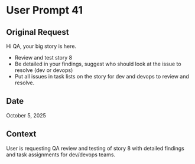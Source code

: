 # User Prompt 41

## Original Request
Hi QA, your big story is here. 
- Review and test story 8
- Be detailed in your findings, suggest who should look at the issue to resolve (dev or devops)
- Put all issues in task lists on the story for dev and devops to review and resolve. 

## Date
October 5, 2025

## Context
User is requesting QA review and testing of story 8 with detailed findings and task assignments for dev/devops teams.